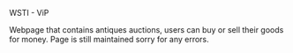 WSTI - ViP

Webpage that contains antiques auctions, users can buy or sell their goods for money. Page is still maintained sorry for any errors.
